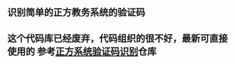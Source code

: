 ## 识别简单的正方教务系统的验证码 

## 这个代码库已经废弃，代码组织的很不好，最新可直接使用的 参考[正方系统验证码识别](https://github.com/pkmm/ZfCodeToText)仓库

